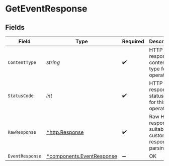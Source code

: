# GetEventResponse


## Fields

| Field                                                                 | Type                                                                  | Required                                                              | Description                                                           |
| --------------------------------------------------------------------- | --------------------------------------------------------------------- | --------------------------------------------------------------------- | --------------------------------------------------------------------- |
| `ContentType`                                                         | *string*                                                              | :heavy_check_mark:                                                    | HTTP response content type for this operation                         |
| `StatusCode`                                                          | *int*                                                                 | :heavy_check_mark:                                                    | HTTP response status code for this operation                          |
| `RawResponse`                                                         | [*http.Response](https://pkg.go.dev/net/http#Response)                | :heavy_check_mark:                                                    | Raw HTTP response; suitable for custom response parsing               |
| `EventResponse`                                                       | [*components.EventResponse](../../models/components/eventresponse.md) | :heavy_minus_sign:                                                    | OK                                                                    |
